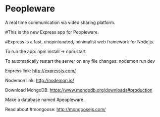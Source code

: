 # Peopleware
A real time communication via video sharing platform.

#This is the new Express app for Peopleware.

#Express
is a fast, unopinionated, minimalist web framework for Node.js.

To run the app:
npm install -> npm start

To automatically restart the server on any file changes:
nodemon run dev

Express link:
http://expressjs.com/

Nodemon link:
http://nodemon.io/

Download MongoDB:
https://www.mongodb.org/downloads#production

Make a database named
#peopleware.

Read about
#mongoose:
http://mongoosejs.com/
